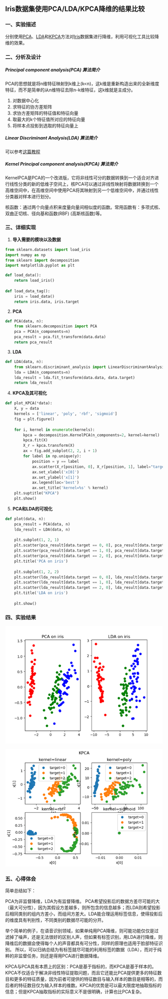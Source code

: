 ## Iris数据集使用PCA/LDA/KPCA降维的结果比较

### 一、实验描述

分别使用[PCA](<https://en.wikipedia.org/wiki/Principal_component_analysis>)、[LDA](<https://en.wikipedia.org/wiki/Linear_discriminant_analysis>)和[KPCA](<https://en.wikipedia.org/wiki/Kernel_principal_component_analysis>)方法对[Iris](<https://www.kaggle.com/arshid/iris-flower-dataset>)数据集进行降维，利用可视化工具比较降维的效果。

### 二、分析及设计

##### Principal component analysis(PCA) 算法简介

PCA的思想就是将n维特征映射到k维上(k<n)，这k维是重新构造出来的全新维度特征，而不是简单的从n维特征去除n-k维特征，这k维就是主成分。

1. 对数据中心化
2. 求特征的协方差矩阵
3. 求协方差矩阵的特征值和特征向量
4. 取最大的k个特征值所对应的特征向量
5. 将样本点投影到选取的特征向量上

##### Linear Discriminant Analysis(LDA) 算法简介

可以参考[这篇教程](https://www.cnblogs.com/jiahuaking/p/3938541.html)

##### Kernel Principal component analysis(KPCA) 算法简介

KernelPCA是PCA的一个改进版，它将非线性可分的数据转换到一个适合对齐进行线性分类的新的低维子空间上，核PCA可以通过非线性映射将数据转换到一个高维空间中，在高维空间中使用PCA将其映射到另一个低维空间中，并通过线性分类器对样本进行划分。

核函数：通过两个向量点积来度量向量间相似度的函数。常用函数有：多项式核、双曲正切核、径向基和函数(RBF) (高斯核函数)等。

### 三、详细实现

1. **导入需要的模块以及数据**

```python
from sklearn.datasets import load_iris
import numpy as np
from sklearn import decomposition
import matplotlib.pyplot as plt
```

```python
def load_data():
    return load_iris()

def load_data_tag():
    iris = load_data()
    return iris.data, iris.target
```

2. **PCA**

```python
def PCA(data, n):
    from sklearn.decomposition import PCA
    pca = PCA(n_components=n)
    pca_result = pca.fit_transform(data.data)
    return pca_result
```

3. **LDA**

```python
def LDA(data, n):
    from sklearn.discriminant_analysis import LinearDiscriminantAnalysis as LDA
    lda = LDA(n_components=n)
    lda_result = lda.fit_transform(data.data, data.target)
    return lda_result
```

4. **KPCA及其可视化**

```python
def plot_KPCA(*data):
    X, y = data
    kernels = ['linear', 'poly', 'rbf', 'sigmoid']
    fig = plt.figure()

    for i, kernel in enumerate(kernels):
        kpca = decomposition.KernelPCA(n_components=2, kernel=kernel)
        kpca.fit(X)
        X_r = kpca.transform(X)
        ax = fig.add_subplot(2, 2, i + 1)
        for label in np.unique(y):
            position = y == label
            ax.scatter(X_r[position, 0], X_r[position, 1], label="target=%d" % label)
            ax.set_xlabel('x[0]')
            ax.set_ylabel('x[1]')
            ax.legend(loc='best')
            ax.set_title('kernel=%s' % kernel)
    plt.suptitle("KPCA")
    plt.show()
```

5. **PCA和LDA的可视化**

```python
def plot(data, n):
    pca_result = PCA(data, n)
    lda_result = LDA(data, n)

    plt.subplot(1, 2, 1)
    plt.scatter(pca_result[data.target == 0, 0], pca_result[data.target == 0, 1], color='r')
    plt.scatter(pca_result[data.target == 1, 0], pca_result[data.target == 1, 1], color='g')
    plt.scatter(pca_result[data.target == 2, 0], pca_result[data.target == 2, 1], color='b')
    plt.title('PCA on iris')

    plt.subplot(1, 2, 2)
    plt.scatter(lda_result[data.target == 0, 0], lda_result[data.target == 0, 1], color='r')
    plt.scatter(lda_result[data.target == 1, 0], lda_result[data.target == 1, 1], color='g')
    plt.scatter(lda_result[data.target == 2, 0], lda_result[data.target == 2, 1], color='b')
    plt.title('LDA on iris')

    plt.show()
```

### 四、实验结果

![PCA and LDA](Figure_1.png)

![KPCA with different Kernel](Figure_2.png)

### 五、心得体会

简单总结如下：

PCA为非监督降维，LDA为有监督降维。
PCA希望投影后的数据方差尽可能的大（最大可分性），因为其假设方差越多，则所包含的信息越多；而LDA则希望投影后相同类别的组内方差小，而组间方差大。LDA能合理运用标签信息，使得投影后的维度具有判别性，不同类别的数据尽可能的分开。

举个简单的例子，在语音识别领域，如果单纯用PCA降维，则可能功能仅仅是过滤掉了噪声，还是无法很好的区别人声，但如果有标签识别，用LDA进行降维，则降维后的数据会使得每个人的声音都具有可分性，同样的原理也适用于脸部特征识别。
所以，可以归纳总结为有标签就尽可能的利用标签的数据（LDA），而对于纯粹的非监督任务，则还是得用PCA进行数据降维。

KPCA与PCA具有本质上的区别：PCA是基于指标的，而KPCA是基于样本的。KPCA不仅适合于解决非线性特征提取问题，而且它还能比PCA提供更多的特征数目和更多的特征质量，因为前者可提供的特征数目与输入样本的数目是相等的，而后者的特征数目仅为输入样本的维数。KPCA的优势是可以最大限度地抽取指标的信息；但是KPCA抽取指标的实际意义不是很明确，计算也比PCA复杂。